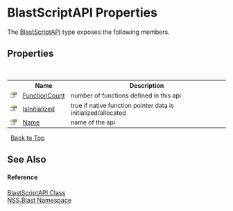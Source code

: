 # BlastScriptAPI Properties
 

The <a href="T_NSS_Blast_BlastScriptAPI">BlastScriptAPI</a> type exposes the following members.


## Properties
&nbsp;<table><tr><th></th><th>Name</th><th>Description</th></tr><tr><td>![Public property](media/pubproperty.gif "Public property")</td><td><a href="P_NSS_Blast_BlastScriptAPI_FunctionCount">FunctionCount</a></td><td>
number of functions defined in this api</td></tr><tr><td>![Public property](media/pubproperty.gif "Public property")</td><td><a href="P_NSS_Blast_BlastScriptAPI_IsInitialized">IsInitialized</a></td><td>
true if native function pointer data is initialized/allocated</td></tr><tr><td>![Public property](media/pubproperty.gif "Public property")</td><td><a href="P_NSS_Blast_BlastScriptAPI_Name">Name</a></td><td>
name of the api</td></tr></table>&nbsp;
<a href="#blastscriptapi-properties">Back to Top</a>

## See Also


#### Reference
<a href="T_NSS_Blast_BlastScriptAPI">BlastScriptAPI Class</a><br /><a href="N_NSS_Blast">NSS.Blast Namespace</a><br />